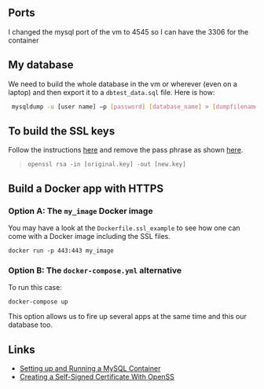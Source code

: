
## Ports 

I changed the mysql port of the vm to 4545 so I can have the 3306 for the container


## My database

We need to build the whole database in the vm or wherever (even on a laptop) and then export it to a `dbtest_data.sql` file. 
Here is how: 
```bash
 mysqldump -u [user name] –p [password] [database_name] > [dumpfilename.sql]

```

## To build the SSL keys 

Follow the instructions [here](https://www.baeldung.com/openssl-self-signed-cert)
and remove the pass phrase as shown [here](https://help.cloud66.com/docs/security/remove-passphrase).

> `openssl rsa -in [original.key] -out [new.key]`


## Build a Docker app with HTTPS 

### Option A: The `my_image` Docker image

You may have a look at the `Dockerfile.ssl_example` to see how one can come with a Docker image including the SSL files. 

```
docker run -p 443:443 my_image
```


### Option B: The `docker-compose.yml` alternative


To run this case:
```
docker-compose up
```

This option allows us to fire up several apps at the same time and this our database too. 





## Links

- [Setting up and Running a MySQL Container](https://www.baeldung.com/ops/docker-mysql-container)
- [Creating a Self-Signed Certificate With OpenSS](https://www.baeldung.com/openssl-self-signed-cert)

